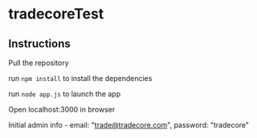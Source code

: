 # tradecoreTest

## Instructions

Pull the repository

run `npm install` to install the dependencies

run `node app.js` to launch the app

Open localhost:3000 in browser

Initial admin info - email: "trade@tradecore.com", password: "tradecore"
